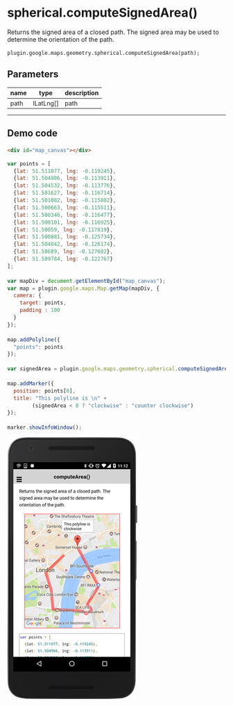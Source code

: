 # spherical.computeSignedArea()

Returns the signed area of a closed path. The signed area may be used to determine the orientation of the path.

```
plugin.google.maps.geometry.spherical.computeSignedArea(path);
```

## Parameters

name           | type          | description
---------------|---------------|---------------------------------------
path           | ILatLng[]     | path
-----------------------------------------------------------------------

## Demo code

```html
<div id="map_canvas"></div>
```

```js
var points = [
  {lat: 51.511077, lng: -0.119245},
  {lat: 51.504986, lng: -0.113911},
  {lat: 51.504532, lng: -0.113776},
  {lat: 51.501627, lng: -0.116714},
  {lat: 51.501082, lng: -0.115802},
  {lat: 51.500663, lng: -0.115511},
  {lat: 51.500346, lng: -0.116477},
  {lat: 51.500101, lng: -0.116925},
  {lat: 51.50059, lng: -0.117819},
  {lat: 51.500881, lng: -0.125734},
  {lat: 51.504042, lng: -0.126174},
  {lat: 51.50689, lng: -0.127602},
  {lat: 51.509784, lng: -0.122767}
];

var mapDiv = document.getElementById("map_canvas");
var map = plugin.google.maps.Map.getMap(mapDiv, {
  camera: {
    target: points,
    padding : 100
  }
});

map.addPolyline({
  "points": points
});

var signedArea = plugin.google.maps.geometry.spherical.computeSignedArea(points);

map.addMarker({
  position: points[0],
  title: "This polyline is \n" +
        (signedArea < 0 ? "clockwise" : "counter clockwise")
});

marker.showInfoWindow();

```

![](image.png)
